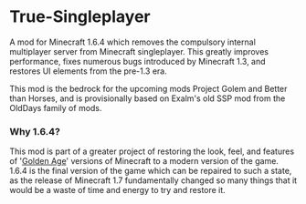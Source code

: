 # True-Singleplayer
A mod for Minecraft 1.6.4 which removes the compulsory internal multiplayer server from Minecraft singleplayer. This greatly improves performance, fixes numerous bugs introduced by Minecraft 1.3, and restores UI elements from the pre-1.3 era.

This mod is the bedrock for the upcoming mods Project Golem and Better than Horses, and is provisionally based on Exalm's old SSP mod from the OldDays family of mods.

### Why 1.6.4?
This mod is part of a greater project of restoring the look, feel, and features of '[Golden Age](https://www.reddit.com/r/GoldenAgeMinecraft/)' versions of Minecraft to a modern version of the game. 1.6.4 is the final version of the game which can be repaired to such a state, as the release of Minecraft 1.7 fundamentally changed so many things that it would be a waste of time and energy to try and restore it.
